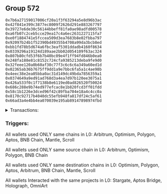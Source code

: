 ## Group 572

```0x78860a9b659a7ccb570683179c03f10850ab58af
0x7b6a27159017006cf20a1f3f63294a5e8d96b3ac
0x42f841e399c3877ec8009f2626d291e883267797
0x39727e6de30c56144bbeff81fa0ae98adfd00578
0xa6fb07c2ceb5cce29ea17c4a6ec2631227115fa7
0xe0f1884741e5fccea509d3ea7683b8e02fbba797
0x92097b24b1f52390bd49355b4708a99da3bcb8ed
0xbb1fd78b5d674a6fbc3eaf5301ddadb4160f8634
0x0339296a19124d189aae2bb02d054109f63ac324
0x807b80cfd53f6b7b40bc09e4f1ff94fd846b0ea0
0x248fa188e81c8152c724cfa9385213deba9fe9d0
0x32feee120a0b60af30c77f3c6c6c6a349a60ed1d
0x02365ab36b7675ff9dd1a9e7bbc6fa5a1c4ae98b
0x4eec38e2ea05bba0ac31d149dc49bda7856359a1
0x0374649a9ed91ad768d3a4ea7d97b120ee3075a1
0x426a533f0c1f7138b8e6119ed0ad826520f50024
0x686c288e9b74ed977efcac8e1b820fcd3ff01fdd
0x58c1b1226e3dced96f42c89fba704e18a4c4cc0a
0x8170c92717b4040dc55efb948fa817df24c5af61
0x66ad3a4e4bb4ea070039e195ab89147898974fbd
```
<details>
<summary>Transactions:</summary>

Hashes: 

Wallet: 0x78860a9b659a7ccb570683179c03f10850ab58af

       Hash: 0xb4bcdd19ee3e5302c8c38b2776f4827a4942e964594c280f07f30efc7a5e6860
         - source chain: Arbitrum
         - destination chain: Optimism
         - project: Stargate
         - contract: 0x352d8275aae3e0c2404d9f68f6cee084b5beb3dd
         - value USD: 41.615739442
       Hash: 0x6e8655513d7a27447adccde93f2aa14f783fbb5938221e4f616f28b7529a441a
         - source chain: Optimism
         - destination chain: Polygon
         - project: Stargate
         - contract: 0x701a95707a0290ac8b90b3719e8ee5b210360883
         - value USD: 21.921510494
       Hash: 0x84317dd54de2e4031c8f819b5b92dee3dc239a6742a9a3c96755ac2dda118641
         - source chain: Polygon
         - destination chain: Aptos
         - project: Aptos Bridge
         - contract: 0x488863d609f3a673875a914fbee7508a1de45ec6
       Hash: 0xd12ac7b79b0c30d2ef41d32b26c5f3c3cde3e9db23bb80cf10f03516c12a49a9
         - source chain: Optimism
         - destination chain: Arbitrum
         - project: Stargate
         - contract: 0x701a95707a0290ac8b90b3719e8ee5b210360883
         - value USD: 17.683866513
       Hash: 0xf187319c2b4a86725c11a8acec0c43a0e665404d0e88ce118b1dfb46a6682994
         - source chain: Optimism
         - destination chain: Polygon
         - project: Stargate
         - contract: 0x701a95707a0290ac8b90b3719e8ee5b210360883
         - value USD: 1.814104153
       Hash: 0xc3d77d1db2bc0a21fe232ebdd26eabffaea2ca69576ca8ef6f86524d0797f5c1
         - source chain: Optimism
         - destination chain: Polygon
         - project: Stargate
         - contract: 0x701a95707a0290ac8b90b3719e8ee5b210360883
         - value USD: 3.658597448
       Hash: 0x8f57fb4ec41774322addc57976876f8118089cc9d006b44eefdd7c6af1a36407
         - source chain: Polygon
         - destination chain: BNB Chain
         - project: Holograph
         - contract: 0x6f484eacd997d9880205af22f6a4881ea0e1ccd7
       Hash: 0x30980b81f72dfe1140dd03013273bd8984f19ce6f2bd9327149f603cf8841d69
         - source chain: Optimism
         - destination chain: Polygon
         - project: Holograph
         - contract: 0x6f484eacd997d9880205af22f6a4881ea0e1ccd7
       Hash: 0xc491999457fd73b54be9ab84a9bf5787022b886720d9e6f0b78d55a0782db1f6
         - source chain: Optimism
         - destination chain: BNB Chain
         - project: Stargate
         - contract: 0x701a95707a0290ac8b90b3719e8ee5b210360883
         - value USD: 12.552590799
       Hash: 0x9507dbaf895ee943e5210cd449a04abd38a7ea280044a017ac5d22ae5bc6d483
         - source chain: BNB Chain
         - destination chain: Polygon
         - contract: 0x3668c325501322ceb5a624e95b9e16a019cdebe8
       Hash: 0x3a474e8f9826b49123695cb55bf5ff2487bb69e3d72b32c79b343eaca884c4d0
         - source chain: BNB Chain
         - destination chain: Mantle
         - contract: 0x3668c325501322ceb5a624e95b9e16a019cdebe8
       Hash: 0xaae8fe52ddf7784a503c0509c0686c04a7dddcdaa121ad1d482321de7b91a3d5
         - source chain: BNB Chain
         - destination chain: Scroll
         - project: OmniArt
         - contract: 0x2be24c5cbcb08754443555a02076edc22151c8bf
Wallet: 0x7b6a27159017006cf20a1f3f63294a5e8d96b3ac

       Hash:0x169b9ba68467f4c7f07b40bc434df38d937a5604dc53d8fc4c58abee1b273f78
         - source chain: Arbitrum
         - destination chain: Optimism
         - project: Stargate
         - contract: 0x352d8275aae3e0c2404d9f68f6cee084b5beb3dd
         - value USD: 41.796677439
       Hash:0x35e98eaeb1929380f90b9082789bc625cc4b23e05d892b66d78c9fe78794f2a9
         - source chain: Optimism
         - destination chain: Polygon
         - project: Stargate
         - contract: 0x701a95707a0290ac8b90b3719e8ee5b210360883
         - value USD: 23.749885988
       Hash:0x852901b83bbb934c31bf8a3d6d4cf7c0819c60befe09c1fa20800620985fa47f
         - source chain: Polygon
         - destination chain: Aptos
         - project: Aptos Bridge
         - contract: 0x488863d609f3a673875a914fbee7508a1de45ec6
       Hash:0x8cc9636e0584d496d42d69ed1549862ff050826c4d4ad5de010e6615742d7853
         - source chain: Optimism
         - destination chain: Arbitrum
         - project: Stargate
         - contract: 0x701a95707a0290ac8b90b3719e8ee5b210360883
         - value USD: 17.646212125
       Hash:0x9ea52a9c71a2b8ee2daf62b0bb606a1da2a8e8936a19e205820f592fdda65268
         - source chain: Optimism
         - destination chain: Polygon
         - project: Stargate
         - contract: 0x701a95707a0290ac8b90b3719e8ee5b210360883
         - value USD: 1.814104153
       Hash:0x64b1e3e654182598a6e94e757f157cfcea58eeccd425cf3e99112a745b2db4d1
         - source chain: Optimism
         - destination chain: Polygon
         - project: Stargate
         - contract: 0x701a95707a0290ac8b90b3719e8ee5b210360883
         - value USD: 3.658597448
       Hash:0xc631c4d16b6e87a31009542616d3c3b4b741fa3eb4e78cc7d25b102626353f20
         - source chain: Polygon
         - destination chain: BNB Chain
         - project: Holograph
         - contract: 0x6f484eacd997d9880205af22f6a4881ea0e1ccd7
       Hash:0x938dea1fed7d2b3da6e5cb8683646cccdb276b98efaf5764c5bb6762dec500d4
         - source chain: Optimism
         - destination chain: Polygon
         - project: Holograph
         - contract: 0x6f484eacd997d9880205af22f6a4881ea0e1ccd7
       Hash:0x8510872613169991eb0a934f66b956a6ff5081f4a65de889e75de3194d1e92c3
         - source chain: Optimism
         - destination chain: BNB Chain
         - project: Stargate
         - contract: 0x701a95707a0290ac8b90b3719e8ee5b210360883
         - value USD: 12.5525778
       Hash:0x2a2c0947a54a102722512d5ba6487172584dd712dce024aa26332a0784ee92d0
         - source chain: BNB Chain
         - destination chain: Polygon
         - contract: 0x3668c325501322ceb5a624e95b9e16a019cdebe8
       Hash:0x382c7ea85b348275eb9be77d7e2661bf4d786c2f0e5fdac08c6d80a919786066
         - source chain: BNB Chain
         - destination chain: Mantle
         - contract: 0x3668c325501322ceb5a624e95b9e16a019cdebe8
       Hash:0x802e24ae4e007538f1399077708ba198f04c4f50d4a89fd47dfd2e1796feae7f
         - source chain: BNB Chain
         - destination chain: Scroll
         - project: OmniArt
         - contract: 0x2be24c5cbcb08754443555a02076edc22151c8bf
Wallet: 0x42f841e399c3877ec8009f2626d291e883267797

       Hash:0x57eab9b52c6f216fec01c57a499d1b5e930aa2e40d77f6020dbc016a97383170
         - source chain: Arbitrum
         - destination chain: Optimism
         - project: Stargate
         - contract: 0x352d8275aae3e0c2404d9f68f6cee084b5beb3dd
         - value USD: 43.425119418
       Hash:0xa90a8df3ba60a2e70e6c688b535a1b363a6e421265bb7568fe6c3187523ee8d7
         - source chain: Optimism
         - destination chain: Polygon
         - project: Stargate
         - contract: 0x701a95707a0290ac8b90b3719e8ee5b210360883
         - value USD: 21.960250811
       Hash:0xa5f7a62c3dbfa910b60462f2bb1d97de1f6b72300bb828ccc697ea8ae9be4e47
         - source chain: Polygon
         - destination chain: Aptos
         - project: Aptos Bridge
         - contract: 0x488863d609f3a673875a914fbee7508a1de45ec6
       Hash:0x55fb229a56bb8c2bf013e1d57f0127789ba50463082fab9406526e5a2e9b5f6a
         - source chain: Optimism
         - destination chain: Arbitrum
         - project: Stargate
         - contract: 0x701a95707a0290ac8b90b3719e8ee5b210360883
         - value USD: 17.683866513
       Hash:0x7cf9c97491da1218d8725e051bfa0f5403dd7cd108c841925a69f045cc951570
         - source chain: Optimism
         - destination chain: Polygon
         - project: Stargate
         - contract: 0x701a95707a0290ac8b90b3719e8ee5b210360883
         - value USD: 1.814105153
       Hash:0x6e243d179a61fcf7844b3dd7e4969567f1b85011d38dfe6c025c707d78c927d5
         - source chain: Optimism
         - destination chain: Polygon
         - project: Stargate
         - contract: 0x701a95707a0290ac8b90b3719e8ee5b210360883
         - value USD: 3.658597448
       Hash:0xc3a3b831bd0f167beaec57d399d54ac7fa8ef8504a4470c93b2ba0f6ab011f5e
         - source chain: Polygon
         - destination chain: BNB Chain
         - project: Holograph
         - contract: 0x6f484eacd997d9880205af22f6a4881ea0e1ccd7
       Hash:0x192fd2aebd4e1308a0b9f2f8d7d735dc05a3358e0fe51cfd3ad88705237260da
         - source chain: Optimism
         - destination chain: Polygon
         - project: Holograph
         - contract: 0x6f484eacd997d9880205af22f6a4881ea0e1ccd7
       Hash:0xef64270084c907102c659820888fdb654d33ed31b55542d3b7a159c8b9990b0e
         - source chain: Optimism
         - destination chain: BNB Chain
         - project: Stargate
         - contract: 0x701a95707a0290ac8b90b3719e8ee5b210360883
         - value USD: 12.552563802
       Hash:0x33967b7c8b5f897e0d119456c7eab2bef9f21cb2863c88a860bffabac0be454f
         - source chain: BNB Chain
         - destination chain: Polygon
         - contract: 0x3668c325501322ceb5a624e95b9e16a019cdebe8
       Hash:0xeff4ed8fd794e391ddd026f0f3faf855619510a1598f5fb63f87aa2e92d5b897
         - source chain: BNB Chain
         - destination chain: Mantle
         - contract: 0x3668c325501322ceb5a624e95b9e16a019cdebe8
       Hash:0x0098d401e36b7a02c80936ca33b76a74f9f42b50fab54651d3ed7e4af3d6bc69
         - source chain: BNB Chain
         - destination chain: Scroll
         - project: OmniArt
         - contract: 0x2be24c5cbcb08754443555a02076edc22151c8bf
Wallet: 0x39727e6de30c56144bbeff81fa0ae98adfd00578

       Hash:0x470bfdd686ac549f59db759e247164c888fb3704a19940302a71a0d79fc44995
         - source chain: Arbitrum
         - destination chain: Optimism
         - project: Stargate
         - contract: 0x352d8275aae3e0c2404d9f68f6cee084b5beb3dd
         - value USD: 38.358855486
       Hash:0x830fb20e97b4378bd0eabf7db040609867d387a769d429e62033d796ff9f0cad
         - source chain: Optimism
         - destination chain: Polygon
         - project: Stargate
         - contract: 0x701a95707a0290ac8b90b3719e8ee5b210360883
         - value USD: 20.406902791
       Hash:0x5f73c2c21676b17989c3e72a0bb441e13de04e7595b1281c2cecbc9aae9ae7d8
         - source chain: Polygon
         - destination chain: Aptos
         - project: Aptos Bridge
         - contract: 0x488863d609f3a673875a914fbee7508a1de45ec6
       Hash:0xae68db0f3cb0c516b0ac4179f076b34248ddf23f4f9b8007828efd7558bf0493
         - source chain: Optimism
         - destination chain: Arbitrum
         - project: Stargate
         - contract: 0x701a95707a0290ac8b90b3719e8ee5b210360883
         - value USD: 16.992902222
       Hash:0x728a70265d2a8f2aaa5a71fa2c8debd23de0090a8e6b02d8a6e3fc8d00b03e3b
         - source chain: Arbitrum
         - destination chain: Polygon
         - project: Stargate
         - contract: 0x352d8275aae3e0c2404d9f68f6cee084b5beb3dd
         - value USD: 1.817948664
       Hash:0x01d0529721c5c3b45dd75a7455355ed0f0ac70d9d5b966e9e3eca6e2adc75473
         - source chain: Arbitrum
         - destination chain: Polygon
         - project: Stargate
         - contract: 0x352d8275aae3e0c2404d9f68f6cee084b5beb3dd
         - value USD: 2.78337591
       Hash:0xf5e0eadb93029e65838844aa9ffbab3d9d6b428dda6c85f001bc11ec45100755
         - source chain: Optimism
         - destination chain: Polygon
         - project: Stargate
         - contract: 0x701a95707a0290ac8b90b3719e8ee5b210360883
         - value USD: 2.751293332
       Hash:0xf3bf23394bfa50eb8dae08fd2ac38f3686fa4bf6792a861888b7de86be4bdb5a
         - source chain: Polygon
         - destination chain: BNB Chain
         - project: Holograph
         - contract: 0x6f484eacd997d9880205af22f6a4881ea0e1ccd7
       Hash:0x9f86da8d381e0d71883c2aa2ff6b2b6920249a97439c77a197aa09e593508c52
         - source chain: Polygon
         - destination chain: Optimism
         - project: Holograph
         - contract: 0x6f484eacd997d9880205af22f6a4881ea0e1ccd7
       Hash:0xb6d3163175952a02de3b7d6b14c9d5949568807948b26418127483bb92452eb6
         - source chain: Optimism
         - destination chain: BNB Chain
         - project: Stargate
         - contract: 0x701a95707a0290ac8b90b3719e8ee5b210360883
         - value USD: 12.581600011
       Hash:0x692dce1461aedccfab8f771878a132df46073fc77cf36310569b37b582283f9e
         - source chain: BNB Chain
         - destination chain: Polygon
         - contract: 0x3668c325501322ceb5a624e95b9e16a019cdebe8
       Hash:0xaa0da13b3aea6e01b7ed68970f99a893a132ac482f9a4080d3973ecc70f3ef6d
         - source chain: BNB Chain
         - destination chain: Mantle
         - contract: 0x3668c325501322ceb5a624e95b9e16a019cdebe8
       Hash:0xd1d08eb3ac5dfa7d9bdb2b86d3a20739984a873663e07fdf8a455ef3c6c65f84
         - source chain: BNB Chain
         - destination chain: Scroll
         - project: OmniArt
         - contract: 0x2be24c5cbcb08754443555a02076edc22151c8bf
Wallet: 0xa6fb07c2ceb5cce29ea17c4a6ec2631227115fa7

       Hash:0x980c579de1fec00a75e63a5ca92f58419302bf138e5bec2428e0c5fcd8254aa0
         - source chain: Arbitrum
         - destination chain: Optimism
         - project: Stargate
         - contract: 0x352d8275aae3e0c2404d9f68f6cee084b5beb3dd
         - value USD: 41.615739442
       Hash:0x18fcaffdf8af52a44caf4994c24796d8db3fea761bcf1e8927d62f74cb1aecad
         - source chain: Optimism
         - destination chain: Polygon
         - project: Stargate
         - contract: 0x701a95707a0290ac8b90b3719e8ee5b210360883
         - value USD: 21.946654527
       Hash:0xf31beee024ae5149b6116ece03acfe69cb0ed81693e9389655d8952d466b9e3b
         - source chain: Polygon
         - destination chain: Aptos
         - project: Aptos Bridge
         - contract: 0x488863d609f3a673875a914fbee7508a1de45ec6
       Hash:0x08207da5b9b02666d0a24fbea2a856847eca57f3e8f8c3a43b3436f0811953a8
         - source chain: Optimism
         - destination chain: Arbitrum
         - project: Stargate
         - contract: 0x701a95707a0290ac8b90b3719e8ee5b210360883
         - value USD: 17.018590882
       Hash:0x970d50636b1ce6890e2e92c112dd9cbe4d49ae703b24b91b3dae1234d527950d
         - source chain: Optimism
         - destination chain: Polygon
         - project: Stargate
         - contract: 0x701a95707a0290ac8b90b3719e8ee5b210360883
         - value USD: 1.814104153
       Hash:0x1fad4e7f1686c014f8c2b1ae9a18c7e49f0d38f2199517896bbee4ad768d5424
         - source chain: Optimism
         - destination chain: Polygon
         - project: Stargate
         - contract: 0x701a95707a0290ac8b90b3719e8ee5b210360883
         - value USD: 3.658597448
       Hash:0x137bed28df59017f288bd84905dd171488a558a27b79c6361072976b8c64db7f
         - source chain: Polygon
         - destination chain: BNB Chain
         - contract: 0x8163a9b0901f63c27471b4d051b7250ecddd362d
       Hash:0xfeaff5c29c451c11e5fb88a51c0dcb19bcd0b1dc119856935868b30cd0427ed3
         - source chain: Polygon
         - destination chain: BNB Chain
         - project: Holograph
         - contract: 0x6f484eacd997d9880205af22f6a4881ea0e1ccd7
       Hash:0xb05e2af15180ef5f7928c55a4a0b63ea403ebf66985c1f13fa7f5bb66fc3c721
         - source chain: Optimism
         - destination chain: Polygon
         - project: Holograph
         - contract: 0x6f484eacd997d9880205af22f6a4881ea0e1ccd7
       Hash:0xaf2846455f809b588d032700dcaac86b1e18f8e3709b3dcc748ab51818a63241
         - source chain: Optimism
         - destination chain: BNB Chain
         - project: Stargate
         - contract: 0x701a95707a0290ac8b90b3719e8ee5b210360883
         - value USD: 12.5525768
       Hash:0xecea258a79e8e1d26bccf5a9a884926a98846ad19a166957b70ba8861abf7eca
         - source chain: BNB Chain
         - destination chain: Polygon
         - contract: 0x3668c325501322ceb5a624e95b9e16a019cdebe8
       Hash:0xac9fb66ce1104727ef2a5816245bba6cf012e85a4948e254b90f4c75fe38bc6d
         - source chain: BNB Chain
         - destination chain: Mantle
         - contract: 0x3668c325501322ceb5a624e95b9e16a019cdebe8
       Hash:0x69030c3e590e6cdc430e64e5716a829ec00903a0f54a90098c78784ca976451a
         - source chain: BNB Chain
         - destination chain: Scroll
         - project: OmniArt
         - contract: 0x2be24c5cbcb08754443555a02076edc22151c8bf
Wallet: 0xe0f1884741e5fccea509d3ea7683b8e02fbba797

       Hash:0x69deee29f4fc20544b5d7a4599f1fe448adfe98ce16d5ee60e33c382a30567c0
         - source chain: Arbitrum
         - destination chain: Optimism
         - project: Stargate
         - contract: 0x352d8275aae3e0c2404d9f68f6cee084b5beb3dd
         - value USD: 37.99697949
       Hash:0xa1925fba53d8c61cdd734b8bb334667f5a5fe4e04316df3122082ab93a1677c3
         - source chain: Optimism
         - destination chain: Polygon
         - project: Stargate
         - contract: 0x701a95707a0290ac8b90b3719e8ee5b210360883
         - value USD: 18.291717244
       Hash:0xcba83d601ee61d2e5f9b23a6d20d20f135b89dd509afcd7827378d531abe09b7
         - source chain: Polygon
         - destination chain: Aptos
         - project: Aptos Bridge
         - contract: 0x488863d609f3a673875a914fbee7508a1de45ec6
       Hash:0xbc258a083374c7bdca82852a65fc522ad0334d3daaec39d3a1eabd306a4eb550
         - source chain: Optimism
         - destination chain: Arbitrum
         - project: Stargate
         - contract: 0x701a95707a0290ac8b90b3719e8ee5b210360883
         - value USD: 18.081323219
       Hash:0x9532e53640fbe181c53df7ed1a7817eb37a74d10ed9f2085cacc36fae17d2c65
         - source chain: Optimism
         - destination chain: Polygon
         - project: Stargate
         - contract: 0x701a95707a0290ac8b90b3719e8ee5b210360883
         - value USD: 1.814105153
       Hash:0x5567360fcf2da85e35af04d75d01f5c0ae12276bbcda9546a8cc02648f65b763
         - source chain: Arbitrum
         - destination chain: Polygon
         - project: Stargate
         - contract: 0x352d8275aae3e0c2404d9f68f6cee084b5beb3dd
         - value USD: 3.742365875
       Hash:0xeb867098071d874f72b26fbe398a8de048900cc6ae3e7b058f5ae3496e7b4be6
         - source chain: Polygon
         - destination chain: BNB Chain
         - contract: 0x8163a9b0901f63c27471b4d051b7250ecddd362d
       Hash:0xaf040d1f221724a883bb8007668b66426571c34f155bb02115eeaee27a46ef0a
         - source chain: Polygon
         - destination chain: BNB Chain
         - project: Holograph
         - contract: 0x6f484eacd997d9880205af22f6a4881ea0e1ccd7
       Hash:0xf324336baf9f013b3cf04ff03062ac2322a58462fa69fa94cd6aa8dcdbee6f65
         - source chain: Polygon
         - destination chain: Optimism
         - project: Holograph
         - contract: 0x6f484eacd997d9880205af22f6a4881ea0e1ccd7
       Hash:0xe54596b3a5d156c5996ed84b2ccd05c2b6944a7e166c0bb9057848f5606853ad
         - source chain: Optimism
         - destination chain: BNB Chain
         - project: Stargate
         - contract: 0x701a95707a0290ac8b90b3719e8ee5b210360883
         - value USD: 12.58816638
       Hash:0xfe2d516de5f2bd840cdfcd806924c04b78b547f6d459dee5ba6bfcd14b8c3fbc
         - source chain: BNB Chain
         - destination chain: Polygon
         - contract: 0x3668c325501322ceb5a624e95b9e16a019cdebe8
       Hash:0x20ba39067c765a4958b53c1e26143de179d07458769ed2152edb99c4bb0ac862
         - source chain: BNB Chain
         - destination chain: Mantle
         - contract: 0x3668c325501322ceb5a624e95b9e16a019cdebe8
       Hash:0xade3b895dd3de01f3323afa825ad1512d2d792e1efde7bb9ebe647a1c087eb73
         - source chain: BNB Chain
         - destination chain: Scroll
         - project: OmniArt
         - contract: 0x2be24c5cbcb08754443555a02076edc22151c8bf
Wallet: 0x92097b24b1f52390bd49355b4708a99da3bcb8ed

       Hash:0x71cdccd1fdd5fea11a82caa1ae07cc8b11b31dbdeda0b94d0300ce714b458af1
         - source chain: Arbitrum
         - destination chain: Optimism
         - project: Stargate
         - contract: 0x352d8275aae3e0c2404d9f68f6cee084b5beb3dd
         - value USD: 37.99697949
       Hash:0x736e2460927de746c6202d4c43efe976c900f43429c4828996ea99c4f916bac6
         - source chain: Optimism
         - destination chain: Polygon
         - project: Stargate
         - contract: 0x701a95707a0290ac8b90b3719e8ee5b210360883
         - value USD: 18.298745222
       Hash:0xbd5e973b62174342fd944db4470082a9f04a238733eeeb5055f49e217b4822b5
         - source chain: Polygon
         - destination chain: Aptos
         - project: Aptos Bridge
         - contract: 0x488863d609f3a673875a914fbee7508a1de45ec6
       Hash:0x16e9fa6fc28e8b49ad73ac218ed252962c3cf48d3062af832330d3d491e23a39
         - source chain: Optimism
         - destination chain: Arbitrum
         - project: Stargate
         - contract: 0x701a95707a0290ac8b90b3719e8ee5b210360883
         - value USD: 17.018638996
       Hash:0xe5c00c3265ed3cb970eb20f77ebe9bb57ccbf11b3d23bae5181d22fecd54b76e
         - source chain: Optimism
         - destination chain: Polygon
         - project: Stargate
         - contract: 0x701a95707a0290ac8b90b3719e8ee5b210360883
         - value USD: 1.814104153
       Hash:0x332bc034e4240188231eb9dc48bf3ede0e3d4a6eb7f656392055ca6ac28f56e0
         - source chain: Arbitrum
         - destination chain: Polygon
         - project: Stargate
         - contract: 0x352d8275aae3e0c2404d9f68f6cee084b5beb3dd
         - value USD: 3.742363227
       Hash:0x3cc57ff2648b6bb2813582861a53e738e1c475a6137ae419bce28ce6f983ee90
         - source chain: Polygon
         - destination chain: BNB Chain
         - contract: 0x8163a9b0901f63c27471b4d051b7250ecddd362d
       Hash:0xc7ad7fea76f08d9f36c8da0462c0908de914b1ad508dd1140e619293395d8cc3
         - source chain: Polygon
         - destination chain: BNB Chain
         - project: Holograph
         - contract: 0x6f484eacd997d9880205af22f6a4881ea0e1ccd7
       Hash:0x424336c497633092eccbcc0ea98949fb4456487749067b644885e285ec050914
         - source chain: Optimism
         - destination chain: Polygon
         - project: Holograph
         - contract: 0x6f484eacd997d9880205af22f6a4881ea0e1ccd7
       Hash:0xbaaef7920c8a307d6dbfa6466268abcbee6f45785b0e4ade8d22eb7acf8c3328
         - source chain: Optimism
         - destination chain: BNB Chain
         - project: Stargate
         - contract: 0x701a95707a0290ac8b90b3719e8ee5b210360883
         - value USD: 12.5525848
       Hash:0xbd2cc5b468841f3decd3b48d3107ca882b7dff95f1d91ff0de635cf9f0db82be
         - source chain: BNB Chain
         - destination chain: Polygon
         - contract: 0x3668c325501322ceb5a624e95b9e16a019cdebe8
       Hash:0xb3d4ae3f1a1044cd1ee10e65e1f2ca1debff2251a477e198f1459408814bcc8c
         - source chain: BNB Chain
         - destination chain: Mantle
         - contract: 0x3668c325501322ceb5a624e95b9e16a019cdebe8
       Hash:0x5c1a2651e94deb1e21b156305e0382e5f135a188158133b6940ad74166f79560
         - source chain: BNB Chain
         - destination chain: Scroll
         - project: OmniArt
         - contract: 0x2be24c5cbcb08754443555a02076edc22151c8bf
Wallet: 0xbb1fd78b5d674a6fbc3eaf5301ddadb4160f8634

       Hash:0xc9622b773d07f6b130b117a5af146a175dbd3ffd121a6743393c5cf8ab0fe164
         - source chain: Arbitrum
         - destination chain: Optimism
         - project: Stargate
         - contract: 0x352d8275aae3e0c2404d9f68f6cee084b5beb3dd
         - value USD: 41.615739442
       Hash:0x22efe7fb8b6cfd1a7d535c492361fd1e75159a66a53d80c2ef16eceeade11264
         - source chain: Optimism
         - destination chain: Polygon
         - project: Stargate
         - contract: 0x701a95707a0290ac8b90b3719e8ee5b210360883
         - value USD: 21.921387582
       Hash:0x67da2cb74ed2daaf5fb48d6240a48394d6f608e2901a188531d2d960602f6882
         - source chain: Polygon
         - destination chain: Aptos
         - project: Aptos Bridge
         - contract: 0x488863d609f3a673875a914fbee7508a1de45ec6
       Hash:0x9392d0db549e0d813304c39af4c820f6987f797d4b0720f471b69219ba3b9f74
         - source chain: Optimism
         - destination chain: Arbitrum
         - project: Stargate
         - contract: 0x701a95707a0290ac8b90b3719e8ee5b210360883
         - value USD: 16.993661585
       Hash:0x8accc66eba245b39fcaed203cef31f42566b683fe3ea1e59a70152513dae4136
         - source chain: Optimism
         - destination chain: Polygon
         - project: Stargate
         - contract: 0x701a95707a0290ac8b90b3719e8ee5b210360883
         - value USD: 1.814104153
       Hash:0x1487fee484e8a64f831c5663cfbada016654992d7c8f98812257201ad70af859
         - source chain: Optimism
         - destination chain: Polygon
         - project: Stargate
         - contract: 0x701a95707a0290ac8b90b3719e8ee5b210360883
         - value USD: 3.658597448
       Hash:0xf8c33731ff2f15f6bbf6a7d73f0d7208d7134b9594128bcca45a629c4c95ad75
         - source chain: Polygon
         - destination chain: BNB Chain
         - contract: 0x8163a9b0901f63c27471b4d051b7250ecddd362d
       Hash:0x363972de5f1a6688f53135015431d97a54c66b27a3c123359acb3d92c9872ff5
         - source chain: Polygon
         - destination chain: BNB Chain
         - project: Holograph
         - contract: 0x6f484eacd997d9880205af22f6a4881ea0e1ccd7
       Hash:0xf45f607b7016968c5795e7dcb19b09b7410dc07ee078077a8fe5750a715e7501
         - source chain: Optimism
         - destination chain: BNB Chain
         - project: Stargate
         - contract: 0x701a95707a0290ac8b90b3719e8ee5b210360883
         - value USD: 12.552570801
       Hash:0x8a131a1adce9295b715630910d041b71e949f4db1f5c2b5fc7bf338160b012c7
         - source chain: BNB Chain
         - destination chain: Polygon
         - contract: 0x3668c325501322ceb5a624e95b9e16a019cdebe8
       Hash:0xf12dd98575facbad6beb0425b00db3e1d505a2711fccded4e543677b73a1f582
         - source chain: BNB Chain
         - destination chain: Mantle
         - contract: 0x3668c325501322ceb5a624e95b9e16a019cdebe8
       Hash:0x852673ed79f8777bf8b59dc047387fe11cfbf6798bf4de0028177348ecb3c6a4
         - source chain: BNB Chain
         - destination chain: Scroll
         - project: OmniArt
         - contract: 0x2be24c5cbcb08754443555a02076edc22151c8bf
Wallet: 0x0339296a19124d189aae2bb02d054109f63ac324

       Hash:0x0238013f0d1862389e383046e37cffd2e17d9dbfcc0a9646b73f0a0b9fefc394
         - source chain: Arbitrum
         - destination chain: Optimism
         - project: Stargate
         - contract: 0x352d8275aae3e0c2404d9f68f6cee084b5beb3dd
         - value USD: 39.806359466
       Hash:0x6e3e154f0437d1f437e0d5f9b48f2c36e33a3c9fdc6f9a17347996d11415d9b4
         - source chain: Optimism
         - destination chain: Polygon
         - project: Stargate
         - contract: 0x701a95707a0290ac8b90b3719e8ee5b210360883
         - value USD: 21.0738622
       Hash:0x8e446ef08269c254b588d27fe89e836ed21e32ac33204d1bb2b7985cb5b20702
         - source chain: Polygon
         - destination chain: Aptos
         - project: Aptos Bridge
         - contract: 0x488863d609f3a673875a914fbee7508a1de45ec6
       Hash:0x3bb0d0f5e1728d94b8979aad12626e8d242734d9e8f3212d6177a0b52df4fadf
         - source chain: Optimism
         - destination chain: Arbitrum
         - project: Stargate
         - contract: 0x701a95707a0290ac8b90b3719e8ee5b210360883
         - value USD: 17.847199323
       Hash:0xa4a5d60e3c6807050a96683ff5b7070f8854f60ed44bb62bde10e65207005a70
         - source chain: Arbitrum
         - destination chain: Polygon
         - project: Stargate
         - contract: 0x352d8275aae3e0c2404d9f68f6cee084b5beb3dd
         - value USD: 1.817948664
       Hash:0x99e6c3b261745a4d3bc1f18f59cf8035d56e6bda28a25502be0bd98d6e4acbf4
         - source chain: Arbitrum
         - destination chain: Polygon
         - project: Stargate
         - contract: 0x352d8275aae3e0c2404d9f68f6cee084b5beb3dd
         - value USD: 2.78337591
       Hash:0x7b7eacaf7bd0e4813597136e641975c86aabbce8f3234470dec7f787832f8a87
         - source chain: Optimism
         - destination chain: Polygon
         - project: Stargate
         - contract: 0x701a95707a0290ac8b90b3719e8ee5b210360883
         - value USD: 2.751295331
       Hash:0xe83632ca36d84bbec38ecfaf793e6c6319e9ecf1900435307fc7dc3cdb1f3946
         - source chain: Polygon
         - destination chain: BNB Chain
         - project: Holograph
         - contract: 0x6f484eacd997d9880205af22f6a4881ea0e1ccd7
       Hash:0x17e74a59b86046b244e82297deaec4117af3473d22dc8da18d3dfb54037f54b3
         - source chain: Optimism
         - destination chain: Polygon
         - project: Holograph
         - contract: 0x6f484eacd997d9880205af22f6a4881ea0e1ccd7
       Hash:0x2b591a9626966feb333b256a5a6ce4be352266e1626c0ed8dc204994eb37c364
         - source chain: Optimism
         - destination chain: BNB Chain
         - project: Stargate
         - contract: 0x701a95707a0290ac8b90b3719e8ee5b210360883
         - value USD: 12.58161401
       Hash:0x683f86b39dc8efb7d83e225ef86f3c78dd996a092304f26dc0748226508af09e
         - source chain: BNB Chain
         - destination chain: Polygon
         - contract: 0x3668c325501322ceb5a624e95b9e16a019cdebe8
       Hash:0xf1f1207a62b2f9404e99785d869fc8b801fb1c54cf2c28907ab0848dbdbcd8da
         - source chain: BNB Chain
         - destination chain: Mantle
         - contract: 0x3668c325501322ceb5a624e95b9e16a019cdebe8
       Hash:0x3b662fbfac6d16934ff4fd46203441c8fd398633206b472a0837d493865d6536
         - source chain: BNB Chain
         - destination chain: Scroll
         - project: OmniArt
         - contract: 0x2be24c5cbcb08754443555a02076edc22151c8bf
Wallet: 0x807b80cfd53f6b7b40bc09e4f1ff94fd846b0ea0

       Hash:0xe6fc7f060e4be665e2c5446352190141a25fca96cf5ce04b11e36f10a931eea7
         - source chain: Arbitrum
         - destination chain: Optimism
         - project: Stargate
         - contract: 0x352d8275aae3e0c2404d9f68f6cee084b5beb3dd
         - value USD: 37.092289502
       Hash:0x436338340dc82819039c6b45b1d278f288a65f00dc0d9ca963c9b3d6287e9750
         - source chain: Optimism
         - destination chain: Polygon
         - project: Stargate
         - contract: 0x701a95707a0290ac8b90b3719e8ee5b210360883
         - value USD: 19.130292022
       Hash:0x04b55273d3686733ce8906019891a32571ae4e2a5eb57abff3f76a460b3c2eb6
         - source chain: Polygon
         - destination chain: Aptos
         - project: Aptos Bridge
         - contract: 0x488863d609f3a673875a914fbee7508a1de45ec6
       Hash:0x62bdee54c5f3be30693dff43bdfb00ce351d3ca63c4599ba4ce922147995641e
         - source chain: Optimism
         - destination chain: Arbitrum
         - project: Stargate
         - contract: 0x701a95707a0290ac8b90b3719e8ee5b210360883
         - value USD: 17.476656509
       Hash:0x0b7c272dd781b1c61eb539d262497ef848d967a2b89700d36c0dc93b7de79b93
         - source chain: Arbitrum
         - destination chain: Polygon
         - project: Stargate
         - contract: 0x352d8275aae3e0c2404d9f68f6cee084b5beb3dd
         - value USD: 1.817948664
       Hash:0xf42ca76c00c4c6c499bebd9b055fe2836298ed6c1a120c739d8974d63ca3d24f
         - source chain: Arbitrum
         - destination chain: Polygon
         - project: Stargate
         - contract: 0x352d8275aae3e0c2404d9f68f6cee084b5beb3dd
         - value USD: 2.78337591
       Hash:0x3f666c7e20564078344e7644e05db2ad52f159032164ac3fca3ba1f065d2ac71
         - source chain: Optimism
         - destination chain: Polygon
         - project: Stargate
         - contract: 0x701a95707a0290ac8b90b3719e8ee5b210360883
         - value USD: 2.751299329
       Hash:0xd0fe034be810686940ae2878e0469d606330b6c9543c2214195d42e4a2d2935c
         - source chain: Polygon
         - destination chain: BNB Chain
         - project: Holograph
         - contract: 0x6f484eacd997d9880205af22f6a4881ea0e1ccd7
       Hash:0x9c4c7a0cff84861105853353296b0cc2a0a5def940d116bb3679073f374f0a8e
         - source chain: Optimism
         - destination chain: Polygon
         - project: Holograph
         - contract: 0x6f484eacd997d9880205af22f6a4881ea0e1ccd7
       Hash:0x6b3898b40c8072abd82d4e14be4dc0dd4c83966b900dd270e9c06d91abac5b83
         - source chain: Optimism
         - destination chain: BNB Chain
         - project: Stargate
         - contract: 0x701a95707a0290ac8b90b3719e8ee5b210360883
         - value USD: 12.581579013
       Hash:0x873b949e95de53edafd0a4002c196008a5018debe8acbfea277d74822cad78c7
         - source chain: BNB Chain
         - destination chain: Polygon
         - contract: 0x3668c325501322ceb5a624e95b9e16a019cdebe8
       Hash:0x102cf369ac2cbd4692edebbf1da67982a50e657670a389ef12137dedc62d5229
         - source chain: BNB Chain
         - destination chain: Mantle
         - contract: 0x3668c325501322ceb5a624e95b9e16a019cdebe8
       Hash:0x1325127e63f8aad84172df16e6d16274f796e30b67388214a96d5b9bbbab04be
         - source chain: BNB Chain
         - destination chain: Scroll
         - project: OmniArt
         - contract: 0x2be24c5cbcb08754443555a02076edc22151c8bf
Wallet: 0x248fa188e81c8152c724cfa9385213deba9fe9d0

       Hash:0xc6ecc04a1d4f9f87de70938748154e6362aa5544bf1afe6e2afd1a97b1ca508d
         - source chain: Arbitrum
         - destination chain: Optimism
         - project: Stargate
         - contract: 0x352d8275aae3e0c2404d9f68f6cee084b5beb3dd
         - value USD: 39.806359466
       Hash:0x9c462f375c76774e73e2cd17e82b136202f37e521b64c887fe4804ff275ee565
         - source chain: Optimism
         - destination chain: Polygon
         - project: Stargate
         - contract: 0x701a95707a0290ac8b90b3719e8ee5b210360883
         - value USD: 18.297574059
       Hash:0x8a07293bd58395f432ab42cca622674ef75d6824fa48a6196ce270d13dc6f592
         - source chain: Polygon
         - destination chain: Aptos
         - project: Aptos Bridge
         - contract: 0x488863d609f3a673875a914fbee7508a1de45ec6
       Hash:0xbd813f6144fbd0222c03c8ebee66902a4d6fd81f9f2282c17a332754691d85ef
         - source chain: Optimism
         - destination chain: Arbitrum
         - project: Stargate
         - contract: 0x701a95707a0290ac8b90b3719e8ee5b210360883
         - value USD: 17.872132176
       Hash:0xe1cd4a742f527254d894867fecf885379418a0164c426d8cfd4c4dca77d75251
         - source chain: Optimism
         - destination chain: Polygon
         - project: Stargate
         - contract: 0x701a95707a0290ac8b90b3719e8ee5b210360883
         - value USD: 1.814104153
       Hash:0xbef317dcff854f52907b9516e8be0ebbc969451633369c23de87cde1e336027e
         - source chain: Arbitrum
         - destination chain: Polygon
         - project: Stargate
         - contract: 0x352d8275aae3e0c2404d9f68f6cee084b5beb3dd
         - value USD: 2.735460886
       Hash:0x6b17999c1557a5688917223a87817cd72596117491acd5ac641df19da4cc610c
         - source chain: Polygon
         - destination chain: BNB Chain
         - contract: 0x8163a9b0901f63c27471b4d051b7250ecddd362d
       Hash:0xdfccde802cb14f99905052da322b5cb97952f5b9ede4888ebdd8fc3104bb7e1f
         - source chain: Polygon
         - destination chain: BNB Chain
         - project: Holograph
         - contract: 0x6f484eacd997d9880205af22f6a4881ea0e1ccd7
       Hash:0x389afbf36ddcdba70a436f694862ae3dd3545fbd971eaadfa917876ec8f1fd10
         - source chain: Optimism
         - destination chain: Polygon
         - project: Holograph
         - contract: 0x6f484eacd997d9880205af22f6a4881ea0e1ccd7
       Hash:0x439460384578f50d92bdb2522c39e740bf4a7e892ff54803e94af9aab30739a7
         - source chain: Optimism
         - destination chain: BNB Chain
         - project: Stargate
         - contract: 0x701a95707a0290ac8b90b3719e8ee5b210360883
         - value USD: 12.552591799
       Hash:0x745b0b59fc3361d6313a0422932491acb7635adff228c3554b0855a053439316
         - source chain: BNB Chain
         - destination chain: Polygon
         - contract: 0x3668c325501322ceb5a624e95b9e16a019cdebe8
       Hash:0x7b404b20ee865055241f7aabd0551670c2fffecb84b7252a277483f8f31009bb
         - source chain: BNB Chain
         - destination chain: Mantle
         - contract: 0x3668c325501322ceb5a624e95b9e16a019cdebe8
       Hash:0xf0a7db84890d2806e7014a5406f904b994b16e3c2024feb58ca83df527daddfb
         - source chain: BNB Chain
         - destination chain: Scroll
         - project: OmniArt
         - contract: 0x2be24c5cbcb08754443555a02076edc22151c8bf
Wallet: 0x32feee120a0b60af30c77f3c6c6c6a349a60ed1d

       Hash:0x2c9d32ad2ae333b998d4512a2b3cf7881fafb0d30faa2d0fe7a7c7af5c564c11
         - source chain: Arbitrum
         - destination chain: Optimism
         - project: Stargate
         - contract: 0x352d8275aae3e0c2404d9f68f6cee084b5beb3dd
         - value USD: 41.615739442
       Hash:0xed3952210f347026836f4bb09e362c5fcde7218f39f2bf2bdc0b3f40b8292b30
         - source chain: Optimism
         - destination chain: Polygon
         - project: Stargate
         - contract: 0x701a95707a0290ac8b90b3719e8ee5b210360883
         - value USD: 20.078513449
       Hash:0x323bf1389df35d0e57aa1b8c4af3955bfe977d36c7f8ba8133f9360a0d157164
         - source chain: Polygon
         - destination chain: Aptos
         - project: Aptos Bridge
         - contract: 0x488863d609f3a673875a914fbee7508a1de45ec6
       Hash:0xab66ea673c5af117cf20ecefcc3a01a7fce9ad5b1a0c38f3ab156ba88d54e6a1
         - source chain: Polygon
         - destination chain: Arbitrum
         - project: Stargate
         - contract: 0x9d1b1669c73b033dfe47ae5a0164ab96df25b944
         - value USD: 14.643561387
       Hash:0xec57c0e29a806ec940b53ed916b92e2896730f39c145d805c3917fbdcb99e2e5
         - source chain: Arbitrum
         - destination chain: Polygon
         - project: Stargate
         - contract: 0x352d8275aae3e0c2404d9f68f6cee084b5beb3dd
         - value USD: 1.817948664
       Hash:0x21fe52ad2a24a0588470eb70dedeeae5a96a97c736a285bfca26bd46d2a63ab8
         - source chain: Arbitrum
         - destination chain: Polygon
         - project: Stargate
         - contract: 0x352d8275aae3e0c2404d9f68f6cee084b5beb3dd
         - value USD: 2.78337591
       Hash:0x634b758ce148b75ff528436d6674b876c4cfcd0942063d0d7c34142f8b236540
         - source chain: Optimism
         - destination chain: Polygon
         - project: Stargate
         - contract: 0x701a95707a0290ac8b90b3719e8ee5b210360883
         - value USD: 2.751299329
       Hash:0xf8702951c92e22a84094875f53b12fe920571157b7dfdee54a63471cc115c472
         - source chain: Polygon
         - destination chain: BNB Chain
         - contract: 0x8163a9b0901f63c27471b4d051b7250ecddd362d
       Hash:0x24926df67e371d7415d21623b52f81a82fd182177a0b3a12ab4073472def9f16
         - source chain: Polygon
         - destination chain: BNB Chain
         - project: Holograph
         - contract: 0x6f484eacd997d9880205af22f6a4881ea0e1ccd7
       Hash:0xf96deefa555c63b455eb3e419ab411fbea673b28fd4faf5d7f8c383fbc49315f
         - source chain: Optimism
         - destination chain: Polygon
         - project: Holograph
         - contract: 0x6f484eacd997d9880205af22f6a4881ea0e1ccd7
       Hash:0xf8e12f5d79b57bcf486888cb925591acd96e438f3f6850ab81497bcd31479335
         - source chain: Optimism
         - destination chain: BNB Chain
         - project: Stargate
         - contract: 0x701a95707a0290ac8b90b3719e8ee5b210360883
         - value USD: 5.035967085
       Hash:0x99b1d96760832062948f06ca4cc430c6da2d39f5082c787126709328d8cc8152
         - source chain: BNB Chain
         - destination chain: Polygon
         - contract: 0x3668c325501322ceb5a624e95b9e16a019cdebe8
       Hash:0x59028a2320a509e1319e6135d9e0af5fa6df956c3f01b36b940d8cdbf666f7dd
         - source chain: BNB Chain
         - destination chain: Mantle
         - contract: 0x3668c325501322ceb5a624e95b9e16a019cdebe8
       Hash:0x0eb6c456f61bcb10935400db6120f20d4f2b0cfd72c797236ed947dbd5290a29
         - source chain: BNB Chain
         - destination chain: Scroll
         - project: OmniArt
         - contract: 0x2be24c5cbcb08754443555a02076edc22151c8bf
Wallet: 0x02365ab36b7675ff9dd1a9e7bbc6fa5a1c4ae98b

       Hash:0x313ed3c6e4022ba2c06f04759e8b6b2f8a3b47a3243e93d3f0481226a41bda1c
         - source chain: Arbitrum
         - destination chain: Optimism
         - project: Stargate
         - contract: 0x352d8275aae3e0c2404d9f68f6cee084b5beb3dd
         - value USD: 37.99697949
       Hash:0x11feae8c3593eb27b165d16d7ec19d260063d72b8382a9503b48fe999bef91f2
         - source chain: Optimism
         - destination chain: Polygon
         - project: Stargate
         - contract: 0x701a95707a0290ac8b90b3719e8ee5b210360883
         - value USD: 20.043165708
       Hash:0x35f112256420d6e0d823dc3838c23ca97a3f648fb162ff1f5910de99a507589a
         - source chain: Polygon
         - destination chain: Aptos
         - project: Aptos Bridge
         - contract: 0x488863d609f3a673875a914fbee7508a1de45ec6
       Hash:0x115736bdbd0b9270f5bdda742589c81e307bdf44d894af5eb78320e075438212
         - source chain: Optimism
         - destination chain: Arbitrum
         - project: Stargate
         - contract: 0x701a95707a0290ac8b90b3719e8ee5b210360883
         - value USD: 17.388693767
       Hash:0xcfc3a24d106b57ee264718af20a774738aa6e0daef705ac5dcccd9b691113421
         - source chain: Arbitrum
         - destination chain: Polygon
         - project: Stargate
         - contract: 0x352d8275aae3e0c2404d9f68f6cee084b5beb3dd
         - value USD: 1.817948664
       Hash:0x86f3009dff2c22aa84d35a79b6c5a3e4107b8e01a89b6901739960753a38c36c
         - source chain: Arbitrum
         - destination chain: Polygon
         - project: Stargate
         - contract: 0x352d8275aae3e0c2404d9f68f6cee084b5beb3dd
         - value USD: 2.78337591
       Hash:0xe27fb6fb4ea6474d9a6491ff5d1a2f945bf561264c151d2b635b9965e07a4733
         - source chain: Optimism
         - destination chain: Polygon
         - project: Stargate
         - contract: 0x701a95707a0290ac8b90b3719e8ee5b210360883
         - value USD: 2.751293332
       Hash:0xe5470ba33b3d2ef5bada105b8330ea5b2c57c6fe0f3c2563c6f4175feca3a66d
         - source chain: Polygon
         - destination chain: BNB Chain
         - contract: 0x8163a9b0901f63c27471b4d051b7250ecddd362d
       Hash:0xe06c5a37c888c8e6317aa382c1d5b6c58ed83730e959fec89cd6edcd6290f841
         - source chain: Polygon
         - destination chain: BNB Chain
         - project: Holograph
         - contract: 0x6f484eacd997d9880205af22f6a4881ea0e1ccd7
       Hash:0x8294e2c6ff769168d583bba9453188df78ef8d3a0afea168a37abb916c59d995
         - source chain: Polygon
         - destination chain: Optimism
         - project: Holograph
         - contract: 0x6f484eacd997d9880205af22f6a4881ea0e1ccd7
       Hash:0x1bcc0606ffa1b3b80a62b38946d33910c0dc63b872c1e912f25379d57af81265
         - source chain: Optimism
         - destination chain: BNB Chain
         - project: Stargate
         - contract: 0x701a95707a0290ac8b90b3719e8ee5b210360883
         - value USD: 12.581586013
       Hash:0x565f8e4ffa32c0a4674c11167fec46a0aee85dbecee416bb2ee366ac9377e7d0
         - source chain: BNB Chain
         - destination chain: Polygon
         - contract: 0x3668c325501322ceb5a624e95b9e16a019cdebe8
       Hash:0xaa4fae5bf2053c57f275e01b7f956052879fca6845fa626859629fedb196f587
         - source chain: BNB Chain
         - destination chain: Mantle
         - contract: 0x3668c325501322ceb5a624e95b9e16a019cdebe8
       Hash:0xa076ce331e7a4cd7f16971393581fd107eff4e8a2175d343efde289d75610964
         - source chain: BNB Chain
         - destination chain: Scroll
         - project: OmniArt
         - contract: 0x2be24c5cbcb08754443555a02076edc22151c8bf
Wallet: 0x4eec38e2ea05bba0ac31d149dc49bda7856359a1

       Hash:0xe7d411afe67d31a3148f1ae0509166d6dfa7425ee305fef28cffd1970743e39b
         - source chain: Arbitrum
         - destination chain: Optimism
         - project: Stargate
         - contract: 0x352d8275aae3e0c2404d9f68f6cee084b5beb3dd
         - value USD: 36.187599515
       Hash:0x524b90a03b33f414d48b6f47ddc6850d34e40a75d0bcc9b21f42e1d8856a704d
         - source chain: Optimism
         - destination chain: Polygon
         - project: Stargate
         - contract: 0x701a95707a0290ac8b90b3719e8ee5b210360883
         - value USD: 16.67858994
       Hash:0xb33c056a05f111fa648602821b6ed472dd4734ec158fe3be89a7247e4e248500
         - source chain: Polygon
         - destination chain: Aptos
         - project: Aptos Bridge
         - contract: 0x488863d609f3a673875a914fbee7508a1de45ec6
       Hash:0x8bcc5de0cb8c1661313977408adbb12543047342f47bd51a7d60b858e08a3207
         - source chain: Optimism
         - destination chain: Arbitrum
         - project: Stargate
         - contract: 0x701a95707a0290ac8b90b3719e8ee5b210360883
         - value USD: 17.667083116
       Hash:0x07f272e6fd4260dc1d16649cac8f235ead088b5e2bb164942ef09b2995c6c18c
         - source chain: Arbitrum
         - destination chain: Polygon
         - project: Stargate
         - contract: 0x352d8275aae3e0c2404d9f68f6cee084b5beb3dd
         - value USD: 1.817948664
       Hash:0x3778a6857d4f2b59a038107f51680b55b2161931d17eaccc65642d93cb88bca2
         - source chain: Arbitrum
         - destination chain: Polygon
         - project: Stargate
         - contract: 0x352d8275aae3e0c2404d9f68f6cee084b5beb3dd
         - value USD: 2.78337591
       Hash:0x809b0400161973ba7e8b496c2823be46667c600c035f530fbd38865c488551a8
         - source chain: Arbitrum
         - destination chain: Polygon
         - project: Stargate
         - contract: 0x352d8275aae3e0c2404d9f68f6cee084b5beb3dd
         - value USD: 2.742865353
       Hash:0x67b2a563fe20eca44eb95c2b331841209afe7762a2b34400cbf5cdbd94f04c54
         - source chain: Polygon
         - destination chain: BNB Chain
         - contract: 0x8163a9b0901f63c27471b4d051b7250ecddd362d
       Hash:0x97fc5f12e50d3fd1f46726307236006e3754f711a2848000e241be14af754662
         - source chain: Polygon
         - destination chain: BNB Chain
         - project: Holograph
         - contract: 0x6f484eacd997d9880205af22f6a4881ea0e1ccd7
       Hash:0x7a5113a9218c50fe3e892ee3733b1b66ef34c33f75cb96ae3e91fa88ef5b7cd4
         - source chain: Polygon
         - destination chain: Optimism
         - project: Holograph
         - contract: 0x6f484eacd997d9880205af22f6a4881ea0e1ccd7
       Hash:0xc6706afbe35438801511be229026cf4766ea357cc42a18f9740006de3563dc7e
         - source chain: Optimism
         - destination chain: BNB Chain
         - project: Stargate
         - contract: 0x701a95707a0290ac8b90b3719e8ee5b210360883
         - value USD: 12.581634008
       Hash:0x253705f421b63978119420b03e4881260f04059e901243acc02de899a21acd90
         - source chain: BNB Chain
         - destination chain: Polygon
         - contract: 0x3668c325501322ceb5a624e95b9e16a019cdebe8
       Hash:0x5665e81b824c4ffce653203bc946302de91f52436db3b30074dbb44e78138028
         - source chain: BNB Chain
         - destination chain: Mantle
         - contract: 0x3668c325501322ceb5a624e95b9e16a019cdebe8
       Hash:0xb9960951702aa2abf2a283ee1819108ee45a23f5644b50aecb320ea52f636e23
         - source chain: BNB Chain
         - destination chain: Scroll
         - project: OmniArt
         - contract: 0x2be24c5cbcb08754443555a02076edc22151c8bf
Wallet: 0x0374649a9ed91ad768d3a4ea7d97b120ee3075a1

       Hash:0x126f148ebce5ec280895b7b78685f99022a59646f286b1bab90f7afbb7cfbef7
         - source chain: Arbitrum
         - destination chain: Optimism
         - project: Stargate
         - contract: 0x352d8275aae3e0c2404d9f68f6cee084b5beb3dd
         - value USD: 37.99697949
       Hash:0x2129c29a581884f194946cf1ed382ee540e42e9aab540655da5af9f69c3c1eb2
         - source chain: Optimism
         - destination chain: Polygon
         - project: Stargate
         - contract: 0x701a95707a0290ac8b90b3719e8ee5b210360883
         - value USD: 18.507457082
       Hash:0x7f062d6732d467cdb1ce1d494d6ad7418a52ed483b53884b56797b7874c0eb45
         - source chain: Polygon
         - destination chain: Aptos
         - project: Aptos Bridge
         - contract: 0x488863d609f3a673875a914fbee7508a1de45ec6
       Hash:0x8198559a232788fc4626e2dfa5a5a7c63e6576fd6478cdda55e36cd59999c643
         - source chain: Optimism
         - destination chain: Arbitrum
         - project: Stargate
         - contract: 0x701a95707a0290ac8b90b3719e8ee5b210360883
         - value USD: 17.055554939
       Hash:0x249302440431d3436d74091e7a11d92a82a47908877265161740e24a4b94a803
         - source chain: Arbitrum
         - destination chain: Polygon
         - project: Stargate
         - contract: 0x352d8275aae3e0c2404d9f68f6cee084b5beb3dd
         - value USD: 1.817948664
       Hash:0x6b0f35ff89c68292a4f58187f1fb57f6ed43dd4d42cd0f73ac12a8e832ba3f89
         - source chain: Arbitrum
         - destination chain: Polygon
         - project: Stargate
         - contract: 0x352d8275aae3e0c2404d9f68f6cee084b5beb3dd
         - value USD: 2.78337591
       Hash:0xe299733046189dfea09f58a8a1558012fd9a72ce2334a3e7dacb18d39abeb8b2
         - source chain: Optimism
         - destination chain: Polygon
         - project: Stargate
         - contract: 0x701a95707a0290ac8b90b3719e8ee5b210360883
         - value USD: 2.751299329
       Hash:0xc00e3986a3e977f108dfff63b8424d7fc7144f5a9467b4a7ba39b8040901e689
         - source chain: Polygon
         - destination chain: BNB Chain
         - contract: 0x8163a9b0901f63c27471b4d051b7250ecddd362d
       Hash:0xb1ac9596ff3a855c6f5377718ab92b7b62f5000cfa4aa03051d6982321ec828f
         - source chain: Polygon
         - destination chain: BNB Chain
         - project: Holograph
         - contract: 0x6f484eacd997d9880205af22f6a4881ea0e1ccd7
       Hash:0x14a78724f32f73a4455603da404d7f059b9fe2bd5c0ae695ec40dffb5afd79bf
         - source chain: Polygon
         - destination chain: Optimism
         - project: Holograph
         - contract: 0x6f484eacd997d9880205af22f6a4881ea0e1ccd7
       Hash:0x4725811696c24b20e594e388640234551b1a8ee4bbed9d338b5305f7ed87f228
         - source chain: Optimism
         - destination chain: BNB Chain
         - project: Stargate
         - contract: 0x701a95707a0290ac8b90b3719e8ee5b210360883
         - value USD: 12.581593012
       Hash:0x674d3bcb71e6734b02040f05d2b722b886a0b247c5a7f9aeda526db3d9e7454f
         - source chain: BNB Chain
         - destination chain: Polygon
         - contract: 0x3668c325501322ceb5a624e95b9e16a019cdebe8
       Hash:0xd53d3cd57bb6b93877c2a43cdb3fa0040e6d778950126ac71c666e173d852dae
         - source chain: BNB Chain
         - destination chain: Mantle
         - contract: 0x3668c325501322ceb5a624e95b9e16a019cdebe8
       Hash:0x340862ea1ae9199f2f5d6f018ae6a75dd0804a7d634cfeb4dd0d9f0a022659f5
         - source chain: BNB Chain
         - destination chain: Scroll
         - project: OmniArt
         - contract: 0x2be24c5cbcb08754443555a02076edc22151c8bf
Wallet: 0x426a533f0c1f7138b8e6119ed0ad826520f50024

       Hash:0x0bda6b52cd570158a63dacf8a390ddbadaccc1c022a42328b5eea378cbd9d224
         - source chain: Arbitrum
         - destination chain: Optimism
         - project: Stargate
         - contract: 0x352d8275aae3e0c2404d9f68f6cee084b5beb3dd
         - value USD: 36.187599515
       Hash:0xed7de2356bab60c4d548140e732e7b3332f9bf93d0d151750cbd25574c63bc4a
         - source chain: Optimism
         - destination chain: Polygon
         - project: Stargate
         - contract: 0x701a95707a0290ac8b90b3719e8ee5b210360883
         - value USD: 17.391771321
       Hash:0xc41de0c82675afc5b560e32200d8c1b55292c8e47ad05b77d3d40c3c71104007
         - source chain: Polygon
         - destination chain: Aptos
         - project: Aptos Bridge
         - contract: 0x488863d609f3a673875a914fbee7508a1de45ec6
       Hash:0x1d1a61b0c5d551cb7e110c25177c32d4f7eb398cba650c526f34510c03cc429b
         - source chain: Optimism
         - destination chain: Arbitrum
         - project: Stargate
         - contract: 0x701a95707a0290ac8b90b3719e8ee5b210360883
         - value USD: 17.056481865
       Hash:0xc6f6319fe0a11536b39bd6c03102e8337255d72101dc92220e75a7e9fe1667cd
         - source chain: Arbitrum
         - destination chain: Polygon
         - project: Stargate
         - contract: 0x352d8275aae3e0c2404d9f68f6cee084b5beb3dd
         - value USD: 1.817948664
       Hash:0x19fe78d855624fb8a8a23ece8f86e0c15524aef5269170623d9ea70d858497e2
         - source chain: Arbitrum
         - destination chain: Polygon
         - project: Stargate
         - contract: 0x352d8275aae3e0c2404d9f68f6cee084b5beb3dd
         - value USD: 2.78337591
       Hash:0x767275a6a2c104f80321f951f33f1f99a587ae64c0c3698cfba12d46474bb3b0
         - source chain: Arbitrum
         - destination chain: Polygon
         - project: Stargate
         - contract: 0x352d8275aae3e0c2404d9f68f6cee084b5beb3dd
         - value USD: 1.831671092
       Hash:0xbd0c5536cc64301ff794225aa46b6b56b4c5b56e6caaa8c2b9288742d38ed7bb
         - source chain: Polygon
         - destination chain: BNB Chain
         - project: Holograph
         - contract: 0x6f484eacd997d9880205af22f6a4881ea0e1ccd7
       Hash:0x3a823449d155545c2c7dc2d9e867ec2d82422b74638506fbaf5fc5261379fa17
         - source chain: Optimism
         - destination chain: Polygon
         - project: Holograph
         - contract: 0x6f484eacd997d9880205af22f6a4881ea0e1ccd7
       Hash:0x4c0e6f3529a36b859c75fa8d51c6c463606518270bdd903af6a29d856c2d53ab
         - source chain: Optimism
         - destination chain: BNB Chain
         - project: Stargate
         - contract: 0x701a95707a0290ac8b90b3719e8ee5b210360883
         - value USD: 12.581621009
       Hash:0xd1e206ec2f95f9706dde3981ac68b560cdd2fa2b138e57877b524945de49a778
         - source chain: BNB Chain
         - destination chain: Polygon
         - contract: 0x3668c325501322ceb5a624e95b9e16a019cdebe8
       Hash:0x94fcb4a192586b1f2be3fb1f15b0b51406b3995e176ec5d53e660195e9d06a7e
         - source chain: BNB Chain
         - destination chain: Mantle
         - contract: 0x3668c325501322ceb5a624e95b9e16a019cdebe8
       Hash:0x6a50145814e742955fe8a05c0db4997c18642c999125680091d069e71a69e0c7
         - source chain: BNB Chain
         - destination chain: Scroll
         - project: OmniArt
         - contract: 0x2be24c5cbcb08754443555a02076edc22151c8bf
Wallet: 0x686c288e9b74ed977efcac8e1b820fcd3ff01fdd

       Hash:0x0e7eb661769817fe8f427803fc4e99e958c1bfa139bb824d2051b08a6ba3a1e4
         - source chain: Arbitrum
         - destination chain: Optimism
         - project: Stargate
         - contract: 0x352d8275aae3e0c2404d9f68f6cee084b5beb3dd
         - value USD: 41.796677439
       Hash:0xdde0af21d5f337e64c1d01d6fa27a6651c2173642b08c4e7d934078aaaff2d75
         - source chain: Optimism
         - destination chain: Polygon
         - project: Stargate
         - contract: 0x701a95707a0290ac8b90b3719e8ee5b210360883
         - value USD: 20.130713149
       Hash:0xd25e512f1c9c6f560805aabba9c0bde843dd133ef17605ca59c67e93ccc5c391
         - source chain: Polygon
         - destination chain: Aptos
         - project: Aptos Bridge
         - contract: 0x488863d609f3a673875a914fbee7508a1de45ec6
       Hash:0xaae4be2b8a7ea8808f7f8883c2c993d51586ef3cf373245444e470cbe1cf3fe7
         - source chain: Optimism
         - destination chain: Arbitrum
         - project: Stargate
         - contract: 0x701a95707a0290ac8b90b3719e8ee5b210360883
         - value USD: 17.853618769
       Hash:0xe3f3acd5441263e745cdc84946b9365ff3f97facf2021d87ed3d0a0bbf285ccb
         - source chain: Arbitrum
         - destination chain: Polygon
         - project: Stargate
         - contract: 0x352d8275aae3e0c2404d9f68f6cee084b5beb3dd
         - value USD: 0.9269516703
       Hash:0x2343ee0b37b0091744b27ab45426c0b96e947f1cfd8506bdd6aa5ef2e2ac1411
         - source chain: Optimism
         - destination chain: Polygon
         - project: Stargate
         - contract: 0x701a95707a0290ac8b90b3719e8ee5b210360883
         - value USD: 3.658597448
       Hash:0xf0efabb3f3d071d9e62028889a0555582891caa0c8283bb8a8230c4e4e989583
         - source chain: Polygon
         - destination chain: BNB Chain
         - contract: 0x8163a9b0901f63c27471b4d051b7250ecddd362d
       Hash:0x25ea1ebd77c8758ac44df14c172d1d7792c4c991f76fa4407ab1e97980247fcd
         - source chain: Polygon
         - destination chain: BNB Chain
         - project: Holograph
         - contract: 0x6f484eacd997d9880205af22f6a4881ea0e1ccd7
       Hash:0x9a51977baaa59b8187bd295f55628204cd6faebff12e6815ce6637526075e105
         - source chain: Optimism
         - destination chain: Polygon
         - project: Holograph
         - contract: 0x6f484eacd997d9880205af22f6a4881ea0e1ccd7
       Hash:0x84eddc4fec273db22b0e9c42614eb9799d999f96ffc694e014ffe1713c465cb8
         - source chain: Optimism
         - destination chain: BNB Chain
         - project: Stargate
         - contract: 0x701a95707a0290ac8b90b3719e8ee5b210360883
         - value USD: 12.5525838
       Hash:0xdcf299c743d6ac27e2d75e27e5262e83deb7dc4df85a2c773e6e52e5c2e92478
         - source chain: BNB Chain
         - destination chain: Polygon
         - contract: 0x3668c325501322ceb5a624e95b9e16a019cdebe8
       Hash:0xd2f413a7463162426e82d6499c50e830ca586da2a6943f56df35f13d81084fb8
         - source chain: BNB Chain
         - destination chain: Mantle
         - contract: 0x3668c325501322ceb5a624e95b9e16a019cdebe8
       Hash:0x87e1427d184634cabf73f8bd77a16321f06b139461be30bc45e01919384806d5
         - source chain: BNB Chain
         - destination chain: Scroll
         - project: OmniArt
         - contract: 0x2be24c5cbcb08754443555a02076edc22151c8bf
Wallet: 0x58c1b1226e3dced96f42c89fba704e18a4c4cc0a

       Hash:0x7fea8ed0d55566cd2013fe1b8652fccf1790751d926485b7675ac0d9b5dfe077
         - source chain: Arbitrum
         - destination chain: Optimism
         - project: Stargate
         - contract: 0x352d8275aae3e0c2404d9f68f6cee084b5beb3dd
         - value USD: 36.187599515
       Hash:0xa1eb4361272983792bba040b3203bab4125d068f1fe9504e8ccd28a0b7a8ceb7
         - source chain: Optimism
         - destination chain: Polygon
         - project: Stargate
         - contract: 0x701a95707a0290ac8b90b3719e8ee5b210360883
         - value USD: 18.221081718
       Hash:0xc6bc871b20f47223b002d277b023666aa4eccb5e06f3270d7b4bf7da1648427c
         - source chain: Polygon
         - destination chain: Aptos
         - project: Aptos Bridge
         - contract: 0x488863d609f3a673875a914fbee7508a1de45ec6
       Hash:0x7b5ae71a1c14a145e01a452f5df4f4bbd9fadc9aeb13e5d719af350aa7227a4b
         - source chain: Optimism
         - destination chain: Arbitrum
         - project: Stargate
         - contract: 0x701a95707a0290ac8b90b3719e8ee5b210360883
         - value USD: 16.993536071
       Hash:0x22141e49fb284f59275695f04d98fc34fe544deb36073b743a64bb13b45fbbfc
         - source chain: Arbitrum
         - destination chain: Polygon
         - project: Stargate
         - contract: 0x352d8275aae3e0c2404d9f68f6cee084b5beb3dd
         - value USD: 1.817948664
       Hash:0x5c8a4a30a538699ac74f199b07aca33c92340f02b41825313c82ec489d13fa84
         - source chain: Arbitrum
         - destination chain: Polygon
         - project: Stargate
         - contract: 0x352d8275aae3e0c2404d9f68f6cee084b5beb3dd
         - value USD: 2.78337591
       Hash:0x22c8893e7be0e32f1480b5a4cfb04d74d54574396431c0078a75a1866c5cb166
         - source chain: Arbitrum
         - destination chain: Polygon
         - project: Stargate
         - contract: 0x352d8275aae3e0c2404d9f68f6cee084b5beb3dd
         - value USD: 1.831671092
       Hash:0xfc06934f93d6501ac49fe8b27877d3fecb6fe9d27dcbfd9007bb0ba64835d02c
         - source chain: Polygon
         - destination chain: BNB Chain
         - contract: 0x8163a9b0901f63c27471b4d051b7250ecddd362d
       Hash:0x9ccb6ab0bf36cb17b6fdee20c306bab85637098df20b2e5841bd4e884440694d
         - source chain: Polygon
         - destination chain: BNB Chain
         - project: Holograph
         - contract: 0x6f484eacd997d9880205af22f6a4881ea0e1ccd7
       Hash:0x976e119d9c9f1fd5ec730d9313932cd6f47d0d8be9801739b4f2cdf8383c8d42
         - source chain: Optimism
         - destination chain: Polygon
         - project: Holograph
         - contract: 0x6f484eacd997d9880205af22f6a4881ea0e1ccd7
       Hash:0x48e42079ede4acecefa56ba9968e006ef51bc84503c6e6677dad89bb03af605d
         - source chain: Optimism
         - destination chain: BNB Chain
         - project: Stargate
         - contract: 0x701a95707a0290ac8b90b3719e8ee5b210360883
         - value USD: 12.581627009
       Hash:0x16a1b162838714ac592a4dd57df245ce93947530fa6774b03bcf2d425e325c28
         - source chain: BNB Chain
         - destination chain: Polygon
         - contract: 0x3668c325501322ceb5a624e95b9e16a019cdebe8
       Hash:0xfc23a77efa7c19a0a8acd6c22e096c4f2a363e1fbccc91841b50f6a550fd54b1
         - source chain: BNB Chain
         - destination chain: Mantle
         - contract: 0x3668c325501322ceb5a624e95b9e16a019cdebe8
       Hash:0xb9b0199d8c8f5649edc6ca750a8b9c07b59d139c7a4d93cfdf3fa854966baefe
         - source chain: BNB Chain
         - destination chain: Scroll
         - project: OmniArt
         - contract: 0x2be24c5cbcb08754443555a02076edc22151c8bf
Wallet: 0x8170c92717b4040dc55efb948fa817df24c5af61

       Hash:0x1f52e340c2a79bed6657efa99c7bd265425aff4a3a5af2383b94a5df0e0aad5c
         - source chain: Arbitrum
         - destination chain: Optimism
         - project: Stargate
         - contract: 0x352d8275aae3e0c2404d9f68f6cee084b5beb3dd
         - value USD: 39.806359466
       Hash:0xd1d8df0a07ff01437477c65f5cb9154f2155bc7d733c09c33e6bae28984624cf
         - source chain: Optimism
         - destination chain: Polygon
         - project: Stargate
         - contract: 0x701a95707a0290ac8b90b3719e8ee5b210360883
         - value USD: 21.863444986
       Hash:0xad8d72850ec9446d003d6c65d78c6ca98203a41b9a4afe756daa9bc9e520cf2c
         - source chain: Polygon
         - destination chain: Aptos
         - project: Aptos Bridge
         - contract: 0x488863d609f3a673875a914fbee7508a1de45ec6
       Hash:0x5971153b75e3c7b0023d7e2273bb2e3b89c645b840526230af1c329a7f52b720
         - source chain: Optimism
         - destination chain: Arbitrum
         - project: Stargate
         - contract: 0x701a95707a0290ac8b90b3719e8ee5b210360883
         - value USD: 19.775776945
       Hash:0x2414959448f72eced044bb4d58d988fc21d9be34d1fab9856446429ad1e2269c
         - source chain: Arbitrum
         - destination chain: Polygon
         - project: Stargate
         - contract: 0x352d8275aae3e0c2404d9f68f6cee084b5beb3dd
         - value USD: 1.821079266
       Hash:0x0bea6cdd119790e6840d1419d677a3a5ca196a61bbf09d2609d2d2f0464525ce
         - source chain: Arbitrum
         - destination chain: Polygon
         - project: Stargate
         - contract: 0x352d8275aae3e0c2404d9f68f6cee084b5beb3dd
         - value USD: 2.786457009
       Hash:0xb9c0771f4eedf9ddc1dffd8062c6d9f51a0652463009cd187716dab5d49b5ba8
         - source chain: Optimism
         - destination chain: Polygon
         - project: Stargate
         - contract: 0x701a95707a0290ac8b90b3719e8ee5b210360883
         - value USD: 1.833147388
       Hash:0x4d54f75d5ac0a90bd6476791a1ce4e0da8f8f38ff912fc0a3db7bec9db45178b
         - source chain: Polygon
         - destination chain: BNB Chain
         - contract: 0x8163a9b0901f63c27471b4d051b7250ecddd362d
       Hash:0x73684a805fc35193e223c0990836e367282339f55ccfc045baa9f1cb5c1931ee
         - source chain: Polygon
         - destination chain: BNB Chain
         - project: Holograph
         - contract: 0x6f484eacd997d9880205af22f6a4881ea0e1ccd7
       Hash:0x5b0336c247ded1a25d2cd3fa9c3b67385e81dafbe80646c389d5d389dd70ff51
         - source chain: Polygon
         - destination chain: Optimism
         - project: Holograph
         - contract: 0x6f484eacd997d9880205af22f6a4881ea0e1ccd7
       Hash:0x76e8ffaa41818033a17ff579e792e1085e82744b2ce915a758f840cd549d45c2
         - source chain: Optimism
         - destination chain: BNB Chain
         - project: Stargate
         - contract: 0x701a95707a0290ac8b90b3719e8ee5b210360883
         - value USD: 12.556481425
       Hash:0x9347f3596de08fbbf78fd6a803baa0789daf652f1cfb93fff2bf220a74f264c7
         - source chain: BNB Chain
         - destination chain: Polygon
         - contract: 0x3668c325501322ceb5a624e95b9e16a019cdebe8
       Hash:0xf4430fcce49de0b682081ee58d46e8aa568a4cb45cf859a7c1de86c6074f2d48
         - source chain: BNB Chain
         - destination chain: Mantle
         - contract: 0x3668c325501322ceb5a624e95b9e16a019cdebe8
       Hash:0x75cf85e4063b74f058b64e02d347f3de75a826436078672c54edadda82f5cccf
         - source chain: Polygon
         - destination chain: BNB Chain
         - contract: 0xffdf4fe05899c4bdb1676e958fa9f21c19ecb9d5
       Hash:0x2c824cdbc2a29583c9f8cca22c560729057d858820797ba4e4c63d91eaf81892
         - source chain: BNB Chain
         - destination chain: Scroll
         - project: OmniArt
         - contract: 0x2be24c5cbcb08754443555a02076edc22151c8bf
Wallet: 0x66ad3a4e4bb4ea070039e195ab89147898974fbd

       Hash:0x00b7fe4151888a478510d112ee4e219b330c72786a861c76d5bbb7d332add821
         - source chain: Arbitrum
         - destination chain: Optimism
         - project: Stargate
         - contract: 0x352d8275aae3e0c2404d9f68f6cee084b5beb3dd
         - value USD: 39.806359466
       Hash:0x38a5d93da92a700a5d9e51054d45c2c0a23961f5a1e5e2730ef75449033751c3
         - source chain: Optimism
         - destination chain: Polygon
         - project: Stargate
         - contract: 0x701a95707a0290ac8b90b3719e8ee5b210360883
         - value USD: 21.87152821
       Hash:0x3808dd422bf33e1dfae5b3bbd9423262ed9e52f0e29a968631c6f005ca00e811
         - source chain: Polygon
         - destination chain: Aptos
         - project: Aptos Bridge
         - contract: 0x488863d609f3a673875a914fbee7508a1de45ec6
       Hash:0x2b087835eea4f55eeadb9b73cb7ef6d7a059eeb9896a34452f03ce6e7b51c442
         - source chain: Optimism
         - destination chain: Arbitrum
         - project: Stargate
         - contract: 0x701a95707a0290ac8b90b3719e8ee5b210360883
         - value USD: 16.99284574
       Hash:0xc96e1c53e2fa6045ed532b66512af457501614b631b2dc06cb6d30cc1aa28368
         - source chain: Arbitrum
         - destination chain: Polygon
         - project: Stargate
         - contract: 0x352d8275aae3e0c2404d9f68f6cee084b5beb3dd
         - value USD: 1.817948664
       Hash:0xa68400ce398be86d7aa6d66ae795b6f5b6100545f0e3d6e2acadace92ff4c2f9
         - source chain: Arbitrum
         - destination chain: Polygon
         - project: Stargate
         - contract: 0x352d8275aae3e0c2404d9f68f6cee084b5beb3dd
         - value USD: 2.78337591
       Hash:0x27feaa96b01fd9f9ddc70dbce6b3721afa16bd6154614620e89531c6f8c1c9e0
         - source chain: Optimism
         - destination chain: Polygon
         - project: Stargate
         - contract: 0x701a95707a0290ac8b90b3719e8ee5b210360883
         - value USD: 2.751299329
       Hash:0x15634e2e5dc3fc9871b216b69b391644b61cbcace14c8cd56fc2ee684ff02f5c
         - source chain: Polygon
         - destination chain: BNB Chain
         - contract: 0x8163a9b0901f63c27471b4d051b7250ecddd362d
       Hash:0x20c0a34b8dfb5bc8e2a5a5119afa4643156a301aa8946e4198aacd1131ee7378
         - source chain: Polygon
         - destination chain: BNB Chain
         - project: Holograph
         - contract: 0x6f484eacd997d9880205af22f6a4881ea0e1ccd7
       Hash:0x7b6cedfb506dcb98abe68ba179848e4371c50195b5b9538b9720788db3390383
         - source chain: Optimism
         - destination chain: Polygon
         - project: Holograph
         - contract: 0x6f484eacd997d9880205af22f6a4881ea0e1ccd7
       Hash:0xc3c8524829a3eb847ee0e0727b03001655d64fe9e8d0c8fe9b18129383612d89
         - source chain: Optimism
         - destination chain: BNB Chain
         - project: Stargate
         - contract: 0x701a95707a0290ac8b90b3719e8ee5b210360883
         - value USD: 12.581607011
       Hash:0x147734e010604c1cff5fb5f01220209e36b322b25c9685182042a4113350f804
         - source chain: BNB Chain
         - destination chain: Polygon
         - contract: 0x3668c325501322ceb5a624e95b9e16a019cdebe8
       Hash:0x95b9c652b16dbce6cb44768e1784369589660bee2f2de3d22c205d9e5d385030
         - source chain: BNB Chain
         - destination chain: Mantle
         - contract: 0x3668c325501322ceb5a624e95b9e16a019cdebe8
       Hash:0x5437c4d094df8d03fc4366bf6ac565097cd601f21ead0a469440868aafa03096
         - source chain: Polygon
         - destination chain: BNB Chain
         - contract: 0xffdf4fe05899c4bdb1676e958fa9f21c19ecb9d5
       Hash:0x6fedc36bb109ff987aee8bdae9c73109f9089e449323e102813a99b23398d54d
         - source chain: BNB Chain
         - destination chain: Scroll
         - project: OmniArt
         - contract: 0x2be24c5cbcb08754443555a02076edc22151c8bf

</details>


### Triggers: 
All wallets used ONLY same chains in L0: Arbitrum, Optimism, Polygon, Aptos, BNB Chain, Mantle, Scroll

All wallets used ONLY same source chain in L0: Arbitrum, Optimism, Polygon, BNB Chain

All wallets used ONLY same destination chains in L0: Optimism, Polygon, Aptos, Arbitrum, BNB Chain, Mantle, Scroll

All wallets Interacted with the same projects in L0: Stargate, Aptos Bridge, Holograph, OmniArt

